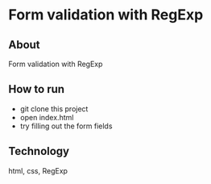 # Form validation with RegExp
## About
Form validation with RegExp
## How to run
- git clone this project
- open index.html
- try filling out the form fields
## Technology
html, css, RegExp
